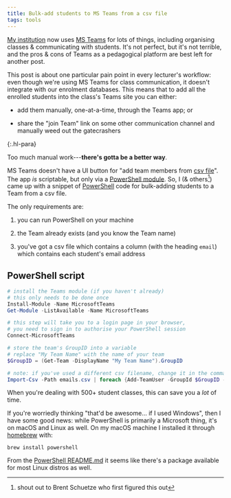 ```yaml
---
title: Bulk-add students to MS Teams from a csv file
tags: tools
---
```


[My institution](https://anu.edu.au) now uses [MS
Teams](http://teams.microsoft.com) for lots of things, including organising
classes & communicating with students. It's not perfect, but it's not terrible,
and the pros & cons of Teams as a pedagogical platform are best left for another
post.

This post is about one particular pain point in every lecturer's workflow: even
though we're using MS Teams for class communication, it doesn't integrate with
our enrolment databases. This means that to add all the enrolled students into
the class's Teams site you can either:

- add them manually, one-at-a-time, through the Teams app; or

- share the "join Team" link on some other communication channel and manually
  weed out the gatecrashers

{:.hl-para}

Too much manual work---**there's gotta be a better way**.

MS Teams doesn't have a UI button for "add team members from [csv
file](https://en.wikipedia.org/wiki/Comma-separated_values)". The app _is_
scriptable, but only via a [PowerShell
module](https://docs.microsoft.com/en-au/MicrosoftTeams/teams-powershell-overview).
So, I (& others[^brent]) came up with a snippet of
[PowerShell](https://github.com/powershell/powershell) code for bulk-adding
students to a Team from a csv file.

The only requirements are:

1. you can run PowerShell on your machine

2. the Team already exists (and you know the Team name)

3. you've got a csv file which contains a column (with the heading `email`)
   which contains each student's email address

[^brent]: shout out to Brent Schuetze who first figured this out

## PowerShell script

```powershell
# install the Teams module (if you haven't already)
# this only needs to be done once
Install-Module -Name MicrosoftTeams
Get-Module -ListAvailable -Name MicrosoftTeams

# this step will take you to a login page in your browser,
# you need to sign in to authorise your PowerShell session
Connect-MicrosoftTeams

# store the team's GroupID into a variable
# replace "My Team Name" with the name of your team
$GroupID = (Get-Team -DisplayName "My Team Name").GroupID

# note: if you've used a different csv filename, change it in the command below
Import-Csv -Path emails.csv | foreach {Add-TeamUser -GroupId $GroupID -user $_.email}
```

When you're dealing with 500+ student classes, this can save you a _lot_ of
time.

If you're worriedly thinking "that'd be awesome... if I used Windows", then I
have some good news: while PowerShell is primarily a Microsoft thing, it's on
macOS and Linux as well. On my macOS machine I installed it through
[homebrew](https://brew.sh) with:

```plaintext
brew install powershell
```

From the [PowerShell README.md](https://github.com/powershell/powershell) it
seems like there's a package available for most Linux distros as well.
